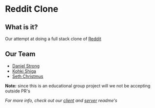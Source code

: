 # Reddit Clone

## What is it?

Our attempt at doing a full stack clone of [Reddit](https://www.reddit.com)

## Our Team

- [Daniel Strong](https://github.com/dastrong)
- [Kohki Shiga](https://github.com/Saggitarie)
- [Seth Christmus](https://github.com/beboptank)

**Note:** since this is an educational group project will we not be accepting outside PR's

_For more info, check out our [client](https://github.com/chingu-voyages/v13-bears-team-04/blob/master/client) and [server](https://github.com/chingu-voyages/v13-bears-team-04/blob/master/api-server) readme's_
